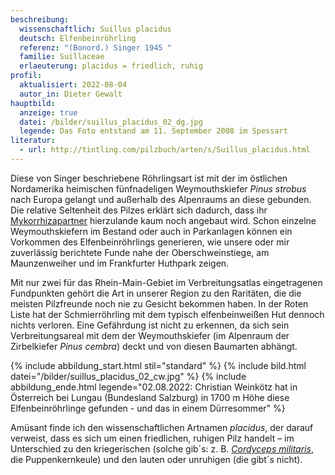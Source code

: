 ```yaml
---
beschreibung:
  wissenschaftlich: Suillus placidus
  deutsch: Elfenbeinröhrling
  referenz: "(Bonord.) Singer 1945 "
  familie: Suillaceae
  erlaeuterung: placidus = friedlich, ruhig
profil:
  aktualisiert: 2022-08-04
  autor_in: Dieter Gewalt
hauptbild:
  anzeige: true
  datei: /bilder/suillus_placidus_02_dg.jpg
  legende: Das Foto entstand am 11. September 2008 im Spessart
literatur:
  - url: http://tintling.com/pilzbuch/arten/s/Suillus_placidus.html
---
```

Diese von Singer beschriebene Röhrlingsart ist mit der im östlichen Nordamerika heimischen fünfnadeligen Weymouthskiefer *Pinus strobus* nach Europa gelangt und außerhalb des Alpenraums an diese gebunden. Die relative Seltenheit des Pilzes erklärt sich dadurch, dass ihr [Mykorrhizapartner](Mykorrhiza "Glossar") hierzulande kaum noch angebaut wird. Schon einzelne Weymouthskiefern im Bestand oder auch in Parkanlagen können ein Vorkommen des Elfenbeinröhrlings generieren, wie unsere oder mir zuverlässig berichtete Funde nahe der Oberschweinstiege, am Maunzenweiher und im Frankfurter Huthpark zeigen.

Mit nur zwei für das Rhein-Main-Gebiet im Verbreitungsatlas eingetragenen Fundpunkten gehört die Art in unserer Region zu den Raritäten, die die meisten Pilzfreunde noch nie zu Gesicht bekommen haben. In der Roten Liste hat der Schmierröhrling mit dem typisch elfenbeinweißen Hut dennoch nichts verloren. Eine Gefährdung ist nicht zu erkennen, da sich sein Verbreitungsareal mit dem der Weymouthskiefer (im Alpenraum der Zirbelkiefer *Pinus cembra*) deckt und von diesen Baumarten abhängt.

{% include abbildung_start.html stil="standard" %}
{% include bild.html datei="/bilder/suillus_placidus_02_cw.jpg" %}
{% include abbildung_ende.html legende="02.08.2022: Christian Weinkötz hat in Österreich bei Lungau (Bundesland Salzburg) in 1700 m Höhe diese Elfenbeinröhrlinge gefunden - und das in einem Dürresommer" %}

Amüsant finde ich den wissenschaftlichen Artnamen *placidus*, der darauf verweist, dass es sich um einen friedlichen, ruhigen Pilz handelt – im Unterschied zu den kriegerischen (solche gib´s: z. B. *[Cordyceps militaris](/pilze/cordyceps-militaris-puppenkernkeule)*, die Puppenkernkeule) und den lauten oder unruhigen (die gibt´s nicht).